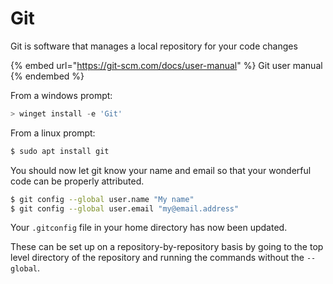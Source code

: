# Git

Git is software that manages a local repository for your code changes

{% embed url="https://git-scm.com/docs/user-manual" %}
Git user manual
{% endembed %}

From a windows prompt:

```powershell
> winget install -e 'Git'
```

From a linux prompt:

```bash
$ sudo apt install git
```

You should now let git know your name and email so that your wonderful code can be properly attributed.

```bash
$ git config --global user.name "My name"
$ git config --global user.email "my@email.address"
```

Your `.gitconfig` file in your home directory has now been updated.

These can be set up on a repository-by-repository basis by going to the top level directory of the repository and running the commands without the `--global`.

